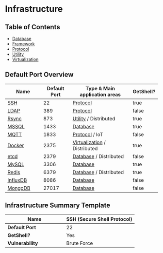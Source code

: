 # Infrastructure

## Table of Contents

* [Database](database/)
* [Framework](framework.md)
* [Protocol](protocol/)
* [Utility](utility/)
* [Virtualization](virtualization/)

## Default Port Overview

<table><thead><tr><th width="157">Name</th><th width="128">Default Port</th><th width="350">Type &#x26; Main application areas</th><th data-type="checkbox">GetShell?</th></tr></thead><tbody><tr><td><a href="protocol/ssh.md">SSH</a></td><td>22</td><td><a href="protocol/">Protocol</a></td><td>true</td></tr><tr><td><a href="protocol/ldap.md">LDAP</a></td><td>389</td><td><a href="protocol/">Protocol</a></td><td>false</td></tr><tr><td><a href="utility/rsync.md">Rsync</a></td><td>873</td><td><a href="utility/">Utility</a> / Distributed</td><td>true</td></tr><tr><td><a href="database/mssql.md">MSSQL</a></td><td>1433</td><td><a href="database/">Database</a></td><td>true</td></tr><tr><td><a href="protocol/mqtt.md">MQTT</a></td><td>1833</td><td><a href="protocol/">Protocol</a> / IoT</td><td>false</td></tr><tr><td><a href="virtualization/docker.md">Docker</a></td><td>2375</td><td><a href="virtualization/">Virtualization</a> / Distributed</td><td>true</td></tr><tr><td><a href="database/etcd.md">etcd</a></td><td>2379</td><td><a href="database/">Database</a> / Distributed</td><td>false</td></tr><tr><td><a href="database/mysql.md">MySQL</a></td><td>3306</td><td><a href="database/">Database</a></td><td>true</td></tr><tr><td><a href="database/redis.md">Redis</a></td><td>6379</td><td><a href="database/">Database</a> / Distributed</td><td>true</td></tr><tr><td><a href="database/influxdb.md">InfluxDB</a></td><td>8086</td><td><a href="database/">Database</a></td><td>false</td></tr><tr><td><a href="database/mongodb.md">MongoDB</a></td><td>27017</td><td><a href="database/">Database</a></td><td>false</td></tr></tbody></table>

## Infrastructure Summary Template

<table><thead><tr><th width="178">Name</th><th>SSH (Secure Shell Protocol)</th></tr></thead><tbody><tr><td><strong>Default Port</strong></td><td>22</td></tr><tr><td><strong>GetShell?</strong></td><td>Yes</td></tr><tr><td><strong>Vulnerability</strong></td><td>Brute Force</td></tr></tbody></table>

